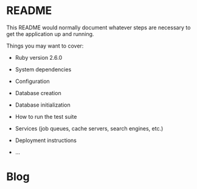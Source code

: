 # README

This README would normally document whatever steps are necessary to get the
application up and running.

Things you may want to cover:

* Ruby version
2.6.0

* System dependencies

* Configuration

* Database creation

* Database initialization

* How to run the test suite

* Services (job queues, cache servers, search engines, etc.)

* Deployment instructions

* ...
# Blog
